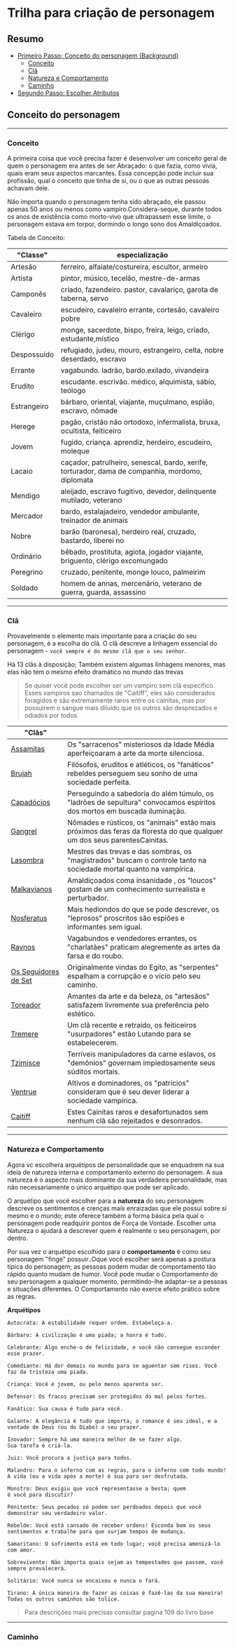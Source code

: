 # Trilha para criação de personagem

## Resumo

- [Primeiro Passo: Conceito do personagem (Background)](#conceito-do-personagem)
  - [Conceito](#conceito)
  - [Clã](#clã)
  - [Natureza e Comportamento](#natureza-e-comportamento)
  - [Caminho](#caminho)
- [Segundo Passo: Escolher Atributos]()

## Conceito do personagem

---

### Conceito

A primeira coisa que você precisa fazer é desenvolver
um conceito geral de quem o personagem era antes de ser Abraçado:
o que fazia, como vivia, quais eram seus aspectos marcantes. Essa
concepção pode incluir sua profissão, qual o conceito que tinha de si,
ou o que as outras pessoas achavam dele.

Não importa quando o personagem tenha sido abraçado, ele passou apenas 50 anos ou menos como vampiro.Considera-seque, durante todos os anos de existência como morto-vivo que ultrapassem esse limite, o personagem estava em torpor, dormindo o longo sono dos Amaldiçoados.

Tabela de Conceito:

| "Classe"    | especialização                                                                                   |
| ----------- | ------------------------------------------------------------------------------------------------ |
| Artesão     | ferreiro, alfaiate/costureira, escultor, armeiro                                                 |
| Artista     | pintor, músico, tecelão, mestre-de-armas                                                         |
| Camponês    | criado, fazendeiro. pastor, cavalariço, garota de taberna, servo                                 |
| Cavaleiro   | escudeiro, cavaleiro errante, cortesão, cavaleiro pobre                                          |
| Clérigo     | monge, sacerdote, bispo, freira, leigo, criado, estudante,místico                                |
| Despossuído | refugiado, judeu, mouro, estrangeiro, celta, nobre deserdado, escravo                            |
| Errante     | vagabundo. ladrão, bardo.exilado, vivandeira                                                     |
| Erudito     | escudante. escrivão. médico, alquimista, sábio, teólogo                                          |
| Estrangeiro | bárbaro, oriental, viajante, muçulmano, espião, escravo, nômade                                  |
| Herege      | pagão, cristão não ortodoxo, infermalista, bruxa, ocultista, feiticeiro                          |
| Jovem       | fugido, criança. aprendiz, herdeiro, escudeiro, moleque                                          |
| Lacaio      | caçador, patrulheiro, senescal, bardo, xerife, torturador, dama de companhia, mordomo, diplomata |
| Mendigo     | aleijado, escravo fugitivo, devedor, delinquente mutilado, veterano                              |
| Mercador    | bardo, estalajadeiro, vendedor ambulante, treinador de animais                                   |
| Nobre       | barão (baronesa), herdeiro real, cruzado, bastardo, liberei no                                   |
| Ordinário   | bêbado, prostituta, agiota, jogador viajante, briguento, clérigo excomungado                     |
| Peregrino   | cruzado, penitente, monge louco, palmeirim                                                       |
| Soldado     | homem de annas, mercenário, veterano de guerra, guarda, assassino                                |

---

### Clã

Provavelmente o elemento mais importante para a criação do seu personagem, é a escolha do clã. O clã descreve a linhagem essencial do personagem - `você sempre é do mesmo clã que o seu senhor`.

Há 13 clãs à disposição; Também existem algumas linhagens menores, mas elas não tem o mesmo efeito dramático no mundo das trevas

> Se quiser você pode escolher ser um vampiro sem clã especifico. Esses vampiros sao chamados de "Caitiff", eles são considerados foragidos e são extremamente raros entre os cainitas, mas por possuirem o sangue mais diluído que os outros são desprezados e odiados por todos

| "Clãs"                                   |                                                                                                                          |
| ---------------------------------------- | ------------------------------------------------------------------------------------------------------------------------ |
| [Assamitas](/Cla/Assamita.md)            | Os "sarracenos" misteriosos da Idade Média aperfeiçoaram a arte da morte silenciosa.                                     |
| [Brujah](/Cla/brujah.md)                 | Filósofos, eruditos e atléticos, os "fanáticos" rebeldes perseguem seu sonho de uma sociedade perfeita.                  |
| [Capadócios](/Cla/capadocio.md)          | Perseguindo a sabedoria do além túmulo, os "ladrões de sepultura" convocamos espíritos dos mortos em buscada iluminação. |
| [Gangrel](/Cla/gangrel.md)               | Nômades e rústicos, os "animais" estão mais próximos das feras da floresta do que qualquer um dos seus parentesCainitas. |
| [Lasombra](/Cla/lasombra.md)             | Mestres das trevas e das sombras, os "magistrados" buscam o controle tanto na sociedade mortal quanto na vampírica.      |
| [Malkavianos](/Cla/malkavianos.md)       | Amaldiçoados coma insanidade , os "loucos" gostam de um conhecimento surrealista e perturbador.                          |
| [Nosferatus](/Cla/nosferatus.md)         | Mais hediondos do que se pode descrever, os "leprosos" proscritos são espiões e informantes sem igual.                   |
| [Ravnos](/Cla/ravnos.md)                 | Vagabundos e vendedores errantes, os "charlatães" praticam alegremente as artes da farsa e do roubo.                     |
| [Os Seguidores de Set](/Cla/Setistas.md) | Originalmente vindas do Egito, as "serpentes" espalham a corrupção e o vício pelo seu caminho.                           |
| [Toreador](/Cla/toreador.md)             | Amantes da arte e da beleza, os "artesãos" satisfazem livremente sua preferência pelo estético.                          |
| [Tremere](/Cla/tremere.md)               | Um clã recente e retraído, os feiticeiros "usurpadores" estão Lutando para se estabelecerem.                             |
| [Tzimisce](/Cla/tzimisce.md)             | Terríveis manipuladores da carne eslavos, os "demônios" governam impiedosamente seus súditos mortais.                    |
| [Ventrue](/Cla/ventrue.md)               | Altivos e dominadores, os "patrícios" consideram que é seu dever liderar a sociedade vampírica.                          |
| [Caitiff]()                              | Estes Cainitas raros e desafortunados sem nenhum clã são rejeitados e desonrados.                                        |

---

### Natureza e Comportamento

Agora vc escolhera arquétipos de personalidade que se enquadrem na sua ideia de natureza interna e comportamento externo do personagem. A sua natureza é o aspecto mais dominante da sua verdadeira personalidade, mas não necessariamente o único arquétipo que pode ser aplicado.

O arquétipo que você escolher para a **natureza** do seu personagem descreve os sentimentos e crenças mais enraizadas que ele possui sobre si mesmo e o mundo; este oferece também a forma básica pela qual o personagem pode readquirir pontos de Força de Vontade. Escolher uma Natureza o ajudará a descrever quem é realmente o seu personagem, por dentro.

Por sua vez o arquétipo escolhido para o **comportamento** é como seu personagem "finge" possuir..Oque você escolher será apenas a postura típica do personagem; as pessoas podem mudar de comportamento tão rápido quanto mudam de humor. Você pode mudar o Comportamento do seu personagem a qualquer momento, permitindo-lhe adaptar-se a pessoas e situações diferentes. O Comportamento não exerce efeito prático sobre as regras.

**Arquétipos**

    Autocrata: A estabilidade requer ordem. Estabeleça-a.

    Bárbaro: A civilização é uma piada; a honra é tudo.

    Celebrante: Algo enche-o de felicidade, e você não consegue esconder esse prazer.

    Comediante: Há dor demais no mundo para se aguentar sem risos. Você faz da tristeza uma piada.

    Criança: Você é jovem, ou pelo menos aparenta ser.

    Defensor: Os fracos precisam ser protegidos do mal pelos fortes.

    Fanático: Sua causa é tudo para você.

    Galante: A elegância é tudo que importa; o romance é seu ideal, e a vontade de Deus (ou do Diabo) o seu prazer.

    Inovador: Sempre há uma maneira melhor de se fazer algo.
    Sua tarefa é criá-la.

    Juiz: Você procura a justiça para todos.

    Malandro: Para o inferno com as regras, para o inferno com todo mundo! A vida (ou a vida após a morte) é sua para ser desfrutada.

    Monstro: Deus exigiu que você representasse a besta; quem
    é você para discutir?

    Penitente: Seus pecados só podem ser perdoados depois que você demonstrar seu verdadeiro valor.

    Rebelde: Você está cansado de receber ordens! Esconda bem os seus sentimentos e trabalhe para que surjam tempos de mudança.

    Samaritano: O sofrimento está em todo lugar; você precisa amenizá-lo com amor.

    Sobrevivente: Não importa quais sejam as tempestades que passem, você sempre prevalecerá.

    Solitário: Você nunca se encaixou e nunca o fará.

    Tirano: A única maneira de fazer as coisas é fazê-las da sua maneira! Todas os outros caminhos são tolice.

> Para descrições mais precisas consultar pagina 109 do livro base

---

### Caminho
